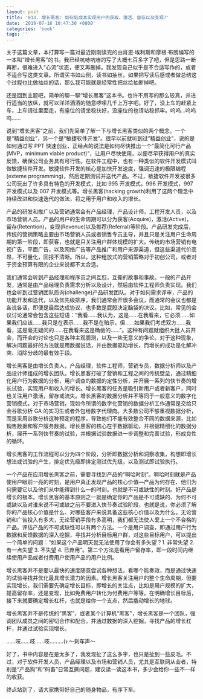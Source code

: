 ```yaml
---
layout: post
title: '013. 增长黑客: 如何低成本实现用户的获取、激活、留存以及变现?'
date: '2019-07-16 10:47:30 +0800'
categories: 'book'
tags: ''
---
```


关于这篇文章，本打算写一篇对最近刚刚读完的由肖恩·埃利斯和摩根·布朗编写的一本叫“增长黑客”的书。我已经吭哧吭哧的写了大概七百多字了吧，但是思路一断再断，很难进入“心流”状态，便又再删掉。我发现自己似乎是不合适写作的，或者不适合写这类文章。所谓买书如山倒，读书如抽丝。如果把写读后感或者做总结这个过程也比做抽丝的话，那么我可能就是经常性把丝给抽断掉吧。



还是回到主题吧，简单的聊一聊“增长黑客”这本书。也许不用写的那么较真，并进行适当的放纵，就可以洋洋洒洒的随意啰嗦几千上万字吧。好了，没上车的赶紧上车，上车请往里面走，有座位的请坐稳扶好，没座位的也请站稳抓牢。呜呜…呜呜呜……



说到“增长黑客”之前，我们先简单了解一下与增长黑客类似的两个概念。一个是“精益创业”，另一个是“敏捷软件开发”。很早以前就听到过”精益创业”，说的是如何通过写 PPT 快速创业，正经点的说法是如何尽快推出一个”最简化可行产品 (MVP，minimum viable product)”，让用户尽快使用，以便尽早获得用户的真实反馈，确保公司业务具有可行性。在软件工程中，也有一种类似的软件开发模式叫做敏捷软件开发。敏捷软件开发的核心是加快开发速度，强调迅速的极限编程(exteme programming)，然后定期测试并迭代产品。不过，敏捷软件开发被很多公司玩出了许多具有特色的开发模式，比如 995 开发模式，996 开发模式，997 开发模式以及 007 开发模式等。增长黑客(hacking growth)利用了这两个理念中持续改进和快速迭代的做法，将之用于用户和收入的增长。



产品的研发和推广以及营销通常会有产品经理，产品设计师，工程开发人员，以及市场营销人员。产品的用户的生命周期可以分为获客(Acquire)，激活(Active)，留存(Retention)，变现(Revenue)以及推荐(Referral)等阶段。产品研发完成后，传统的营销策略主要由市场营销人员或者销售专员主导，并且只是关注用户生命周期的第一阶段，即获客，也就是只关注用户群体规模的扩大。传统的市场营销有电视广告，平面广告，以及网络广告等产品推广和用户来源渠道，但这些渠道代价高昂，不可量化，回报不清晰。所以，这种粗放式的营销策略对于初创公司，或者对于资金预算有限的企业来说都不太合适。



我们通常会听到产品经理和程序员之间互怼，互撕的故事和事故。一般的产品开发，通常是由产品经理负责需求分析以及设计，然后由软件工程师负责实现。我们也会听到过营销团队质询(challenge)产品研发团队。对于如何需求评审，产品的功能开发和迭代，以及优先级排序，我们通常会开很多会议，而通常的会议也都是各说各话，即便是最后达成协议，也多数是屁股决定脑袋的决议。比如，常见的会议讨论通常会包含这些短语：“我看……我认为，这是……在我看来，它必须……如果我们应该……我只是在表示……我不是在暗示，但……如果我们考虑双方……我看，这是毫无疑问的……在我看来这是确凿的……”。这种有问题就组织大批人员开会，而开会的讨论也只是各种主观臆测，以及一些无意义的争论。对于这种现象，解决问题最好的方法就是用数据说话，并由数据驱动增长，而增长的成功是化解冲突、消除分歧的最有效手段。



增长黑客是由增长负责人，产品经理，软件工程师，营销专员，数据分析师以及产品设计师组成的增长团队。增长黑客打破了营销和工程之间的传统壁垒，通过精细化用户行为数据的分析，用户调查的数据的定性分析，并开展一系列的快节奏的增长试验，实现用户和收入的增长。增长黑客的任务是吸引新用户或者新客户，同时也关注用户激活，留存或流失。增长黑客的数据分析并不等同于一般意义的数字化营销模式，对于市场营销，现如今所谓的数字化营销的数据分析工作通常是交给只会谷歌分析 GA 的实习生或者外包给数字代理商。大多数公司不够重视数据分析，而是采用谷歌分析这种预定的程序，导致他们不能有效整合不同的数据来源，比如销售数据和客户服务数据。增长黑客的核心在于数据驱动，并根据精细化的数据分析，展开一系列快节奏的试验，并根据试验数据进一步调整和完善试验，形成良性的循环。



增长黑客的工作流程可以分为四个阶段，分析即数据分析和洞察收集，构想即增长想法或试验的产生，排定优先级即排定测试优先级，以及测试即试验执行。



一个产品在应用增长黑客之前，需要寻找到产品的“啊哈时刻”。啊哈时刻就是产品使用户眼前一亮的时刻，是用户真正发现产品的核心价值—产品为何存在、他们为何需要它以及他们从中能得到什么—的时刻。也就是不可或缺性的时刻。好产品是增长的根本。增长黑客的基本原则之一就是确定你的产品是不可或缺的、为何不可或缺以及对谁来说不可或缺之前不要进入快节奏试验阶段，也就是说，你必须了解你的产品核心价值是什么、对哪些客户来说具备这些核心价值以及为什么。无论营销和广告投入有多大，无论营销手段有多高明，我们都无法使人爱上一个不合格的产品。评估产品的不可或缺性可以有两个方法。一个是用户调查，即通过用户行为数据和反馈数据的深入挖掘，寻找并分析目标用户群，对这些目标用户，可以提出一个简单的问题：“如果这个产品明天就无法使用了你会有多失望？1. 非常失望 2.有一点失望 3. 不失望 4. 已弃用”。第二个方法是看用户留存率，即一段时间内继续使用产品或者付费用户使用产品的用户比例。



增长黑客并不是要以最快的速度随意尝试各种想法，看哪个能奏效，而是通过快速的试验寻找并优化最具增长潜力的因素。增长黑客关注用户的整个生命周期，但要实现增长，我们需要先确定增长目标，即增长的关注点，比如是用户规模的扩大，提高留存率，还是变现，比如免费用户转化为付费用户等等。在明确增长目标后，接下来就要确定增长杠杆，也就是给你一个支点，然后撬动增长的地球。



增长黑客并不是传统的“黑客”，或者某个计算机“黑客”，增长黑客是一个团队，强调团队成员之间的密切合作和配合，并通过数据的深入挖掘，寻找产品的增长杠杆，并通过试验实现增长。



……吱……吱……吱………(ง ～刹车声～



好了，书中内容是在是太多了，我发现扯了这么多字，也只是扯到一些皮毛。不过，对于软件开发人员，产品经理以及市场和营销人员，尤其是互联网从业者，特别是“产品狗”和“码畜”日常互撕问题，建议读一读这本书，多少会给你一些不一样的收获。



终点站到了，请大家携带好自己的随身物品，有序下车。


